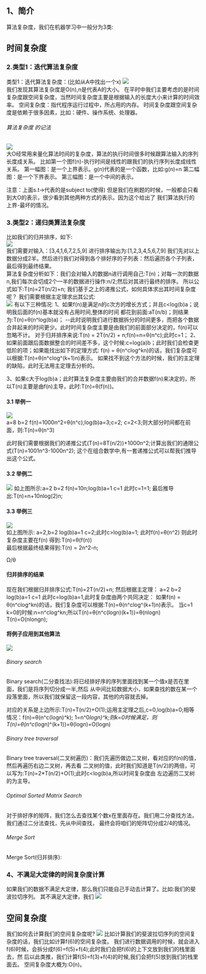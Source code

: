 
## 1、简介
 算法复杂度，我们在机器学习中一般分为3类:

## 时间复杂度
### 2.类型1：迭代算法复杂度
 类型1：迭代算法复杂度：(比如从A中找出一个x)
 ![](../images/06.png)  
 我们发现其算法复杂度是O(n),n是代表A的大小。
 在平时中我们主要考虑的是时间复杂度跟空间复杂度，当然时间复杂度主要是根据输入的长度大小来计算的时间效率。
 空间复杂度：指代程序运行过程中，所占用的内存。
 时间复杂度跟空间复杂度是依赖于很多因素，比如：硬件、操作系统、处理器。
 
###### 算法复杂度 的记法
 ![](../images/7.png)  
 大O经常用来量化算法时间的复杂度，算法的执行时间很多时候跟算法输入的序列长度成关系。
 比如第一个图f(n)-执行时间是线性的跟我们的执行序列长度成线性关系。
 第一幅图：是一个上界表示。g(n)代表的是一个函数，比如:g(n)=n
 第二幅图：是一个下界表示。
 第三幅图：是一个中间的表示。
 
 注意：上面s.t->代表的是subject to(使得)
 但是我们在刷题的时候，一般都会只看到大O的表示，很少看到其他两种方式的表示。因为这个给出了
 我们算法执行的上界-最坏的情况。
 
### 3.类型2：递归类算法复杂度  
  比如我们的归并排序，如下:  
  ![](../images/8.png)  
  我们需要对输入：[3,4,1,6,7,2,5,9] 进行排序输出为:[1,2,3,4,5,6,7,9]
  我们先对以上数据分成2半。然后进行我们对得到各个排好序的子列表：然后遍历各个子列表，最后得到最终结果。  
  算法复杂度分析如下：我们会对输入的数据n进行调用自己:T(n)；对每一次的数据n,我们每次会切成2个一半的数据进行操作:n/2;然后对其进行最终的排序。
  所以公式如下:T(n)=2T(n/2)+n;
  我们基于之上的递推公式，如何具体求出其时间复杂度呢？
  我们需要根据主定理求出其公式:  
  ![](../images/9.png) 
  有以下三种情况:
  1、如果f(n)是满足n的c次方的增长方式；并且c<log(b)a；说明我后面的f(n)基本就没有占用时间,整体的时间
  都花到前面:aT(n/b)；则结果为:T(n)=θ(n^log(b)a)；
  --此时说明我们进行数据拆分的时间更多，而把各个数据合并起来的时间更少。此时时间复杂度主要是由我们的前面部分决定的，f(n)可以忽略不计。
  对于归并排序来说:T(n) = 2T(n/2) + n;f(n)=n=θ(n^c);此时c=1；
  2、如果前面跟后面数据整合的时间差不多，这个时候:c=log(a)b；此时我们会检查更低阶的项；如果能找出如下的定理方式:
  f(n) = θ(n^clog^kn)的话，我们复杂度可以根据:T(n)=θ(n^clog^(k+1)n)表示。
  如果找不到这个方法的时候，我们的主定理的缺陷，此时无法用主定理去分析的。
  
  3、如果c大于log(b)a；此时算法复杂度主要由我们的合并数据f(n)来决定的，所以T(n)主要是由f(n)主导，此时:T(n)=θ(f(n))。  

#### 3.1 举例一
![](../images/10.png)  
a=8 b=2 f(n)=1000n^2=θ(n^c);log(b)a=3;c=2;
c=2<3;则大部分时间都在前面，则:T(n)=θ(n^3)

此时我们需要根据我们的递推公式(T(n)=8T(n/2))+1000n^2;计算出我们的通限公式(T(n)=1001n^3-1000n^2);
这个在组合数学中,有一套递推公式可以帮我们推导出这个公式。
 
  
#### 3.2 举例二
![](../images/11.png) 
如上图所示:a=2 b=2 f(n)=10n;log(b)a=1 c=1
此时c=1=1; 
最后推导出:T(n)=n+10nlog(2)n;

   
#### 3.3 举例三
![](../images/12.png)  
如上图所示: 
a=2,b=2 log(b)a=1 c=2;此时c>log(b)a=1;
此时f(n)=θ(n^2)  则此时复杂度主要在f(n) 得到:T(n)=θ(f(n))  
最后根据最终结果得到:T(n) = 2n^2-n;


Ω/θ
#### 归并排序的结果
现在我们根据归并排序公式:T(n)=2T(n/2)+n;
然后根据主定理：
a=2 b=2 log(b)a=1 c=1
此时c=log(b)a=1,此时复杂度由两个共同决定：
 如果f(n) = θ(n^clog^kn)的话，我们复杂度可以根据:T(n)=θ(n^clog^(k+1)n)表示。
 当c=1 k=0的时候:n=n^clog^kn;所以T(n)=θ(n^c(logn)(k+1))=θ(nlogn)
T(n)=O(nlongn);

#### 将例子应用到其他算法  
  ![](../images/13.png)

###### Binary search
   Binary search(二分查找法):将已经排好序的序列里面找到某一个值x是否在里面，我们是将序列切分成一半,然后
从中间比较数据大小，如果查找的数在某一个段落里面，所以我们就保留这一段内容，其他的内容就去掉。

对应的关系是上边所示:T(n)=T(n/2)+O(1);运用主定理之后,c=0,log(b)a=0;相等情况：f(n)=θ(n^c(logn)^k);
1=n^0*logn)^k;则k=0时候满足，则T(n)=θ(n^c*(logn)^(k+1))=θ(logn)=O(logn)

###### Binary tree traversal
   Binary tree traversal(二叉树遍历)：我们先遍历做边二叉树，看对应的f(n)的值，然后再遍历右边二叉树，再去看
 二叉树的值，此时我们知道是T(n/2)的两倍，可以写为:T(n)=2*T(n/2)+O(1);此时c<log(b)a,所以时间复杂度由
 左边遍历二叉树的为主导。  
 
###### Optimal Sorted Matrix Search
 对于排好序的矩阵，我们怎么去查找某个数x在里面存在。我们用二分查找方法，我们通过二分法查找，先从中间查找，
 最终会将咱们的矩阵切分成2/4的情况。 
 
###### Merge Sort
   Merge Sort(归并排序):
 

### 4、不满足大定律的时间复杂度计算
   如果我们的数据不满足大定律，那么我们只能自己手动去计算了。比如:我们的斐波拉切序列。
其不满足大定律，我们
   ![](../images/14.png) 


## 空间复杂度
  我们如何去计算我们的空间复杂度呢?
   ![](../images/15.png)
  比如计算我们的斐波拉切序列的空间复杂度的话，我们比如计算f(6)的空间复杂度。
我们进行数据调用的时候，就会进入f(6)时候，会拆分成f(6)=f(5)+f(4);此时我们会把f(6)的上下文放到我们的栈里面去，然
后以此类推，我们计算f(5)=f(3)+f(4)的时候,我们会把f(5)放到我们的栈里面去。
空间复杂度大概为:O(n)。
